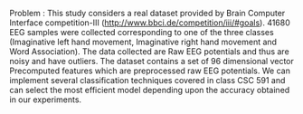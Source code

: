 Problem : This study considers a real dataset provided by Brain Computer Interface competition-III (http://www.bbci.de/competition/iii/#goals). 41680 EEG samples were collected corresponding to one of the three classes (Imaginative left hand movement,  Imaginative right hand movement and Word Association). The data collected are Raw EEG potentials and thus are noisy and have outliers. The dataset contains a set of 96 dimensional vector Precomputed features which are preprocessed raw EEG potentials. We can implement several classification techniques covered in class CSC 591 and can select the most efficient model depending upon the accuracy obtained in our experiments.
